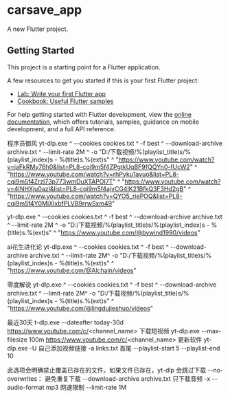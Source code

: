 # carsave_app

A new Flutter project.

## Getting Started

This project is a starting point for a Flutter application.

A few resources to get you started if this is your first Flutter project:

- [Lab: Write your first Flutter app](https://docs.flutter.dev/get-started/codelab)
- [Cookbook: Useful Flutter samples](https://docs.flutter.dev/cookbook)

For help getting started with Flutter development, view the
[online documentation](https://docs.flutter.dev/), which offers tutorials,
samples, guidance on mobile development, and a full API reference.


程序员御风
yt-dlp.exe ^
    --cookies cookies.txt ^
    -f best ^
    --download-archive archive.txt ^
    --limit-rate 2M ^
    -o "D:/下载视频/%(playlist_title)s/%(playlist_index)s - %(title)s.%(ext)s" ^
    "https://www.youtube.com/watch?v=jaFkRMy76h0&list=PL8-cqi9m5f4ZPgtkUqBF9fQQYn0-fUcW2" ^
    "https://www.youtube.com/watch?v=rhPyku1avuo&list=PL8-cqi9m5f4Zrzl73p773wmDuXTAPOI7T" ^
    "https://www.youtube.com/watch?v=4INHXju0azI&list=PL8-cqi9m5f4ajvCG4lK21BfkQ3F3Hd2gB" ^
    "https://www.youtube.com/watch?v=QYO5_riePOQ&list=PL8-cqi9m5f4Y0MiXIxbfPLVB9rrwSxm49"
	
yt-dlp.exe ^
    --cookies cookies.txt ^
    -f best ^
    --download-archive archive.txt ^
    --limit-rate 2M ^
    -o "D:/下载视频/%(playlist_title)s/%(playlist_index)s - %(title)s.%(ext)s" ^
    "https://www.youtube.com/@bywind1990/videos"

ai花生进化论
yt-dlp.exe ^
    --cookies cookies.txt ^
    -f best ^
    --download-archive archive.txt ^
	--limit-rate 2M^
    -o "D:/下载视频/%(playlist_title)s/%(playlist_index)s - %(title)s.%(ext)s" ^
    "https://www.youtube.com/@Alchain/videos" 

零度解说
yt-dlp.exe ^
     --cookies cookies.txt ^
     -f best ^
     --download-archive archive.txt ^
     --limit-rate 2M^
     -o "D:/下载视频/%(playlist_title)s/%(playlist_index)s - %(title)s.%(ext)s" ^
     "https://www.youtube.com/@lingdujieshuo/videos" 



最近30天
	t-dlp.exe --dateafter today-30d https://www.youtube.com/c/<channel_name>
下载短视频
	yt-dlp.exe --max-filesize 100m https://www.youtube.com/c/<channel_name>
更新软件
	yt-dlp.exe -U
自己添加视频链接
	-a links.txt
首尾
	--playlist-start 5 
	--playlist-end 10
	
此选项会明确禁止覆盖已存在的文件。如果文件已存在，yt-dlp 会跳过下载
	--no-overwrites：
避免重复下载
	--download-archive   archive.txt
只下载音频
	-x --audio-format mp3
网速限制
	--limit-rate 1M

